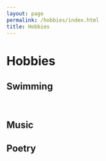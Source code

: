 ```yaml
---
layout: page
permalink: /hobbies/index.html
title: Hobbies
---
```


# Hobbies

## Swimming

<div class="third">
</div>
<br>

## Music

<div class="third">
</div>

## Poetry

<!-- Calendly inline widget begin -->
<div class="calendly-inline-widget" data-url="https://calendly.com/lancecai/meet-with-lance" style="min-width:320px;height:630px;"></div>
<script type="text/javascript" src="https://assets.calendly.com/assets/external/widget.js" async></script>
<!-- Calendly inline widget end -->

